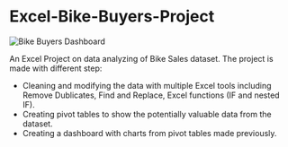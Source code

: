 # Excel-Bike-Buyers-Project
![Bike Buyers Dashboard](https://github.com/duygunshot/Excel-Bike-Buyers-Project/assets/60246562/d8c7abe9-7ce8-4d39-b967-f16a60c1f1e8)

An Excel Project on data analyzing of Bike Sales dataset. The project is made with different step:
- Cleaning and modifying the data with multiple Excel tools including Remove Dublicates, Find and Replace, Excel functions (IF and nested IF).
- Creating pivot tables to show the potentially valuable data from the dataset.
- Creating a dashboard with charts from pivot tables made previously. 
